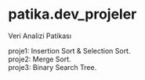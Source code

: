 # patika.dev_projeler
Veri Analizi Patikası

proje1: Insertion Sort & Selection Sort. <br>
proje2: Merge Sort. <br>
proje3: Binary Search Tree.
